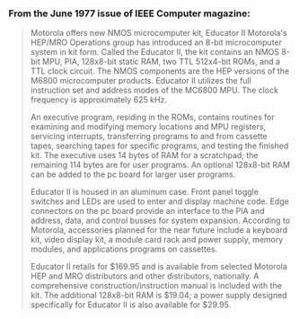 
### From the June 1977 issue of IEEE Computer magazine:

>Motorola offers new NMOS microcomputer kit, Educator II
>Motorola's HEP/MRO Operations group has introduced an 8-bit microcomputer system in kit form. Called the Educator II, the kit contains an NMOS 8-bit MPU, PIA, 128x8-bit static RAM, two TTL 512x4-bit ROMs, and a TTL clock circuit. The NMOS components are the HEP versions of the M6800 microcomputer products. Educator II utilizes the full instruction set and address modes of the MC6800 MPU. The clock frequency is approximately 625 kHz.
>
>An executive program, residing in the ROMs, contains routines for examining and modifying memory locations and MPU registers, servicing interrupts, transferring programs to and from cassette tapes, searching tapes for specific programs, and testing the finished kit. The executive uses 14 bytes of RAM for a scratchpad; the remaining 114 bytes are for user programs. An optional 128x8-bit RAM can be added to the pc board for larger user programs.
>
>Educator II is housed in an aluminum case. Front panel toggle switches and LEDs are used to enter and display machine code. Edge connectors on the pc board provide an interface to the PIA and address, data, and control busses for system expansion. According to Motorola, accessories planned for the near future include a keyboard kit, video display kit, a module card rack and power supply, memory modules, and applications programs on cassettes.
>
>Educator II retails for $169.95 and is available from selected Motorola HEP and MRO distributors and other distributors, nationally. A comprehensive construction/instruction manual is included with the kit. The additional 128x8-bit RAM is $19.04; a power supply designed specifically for Educator II is also available for $29.95.
